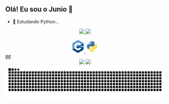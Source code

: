 ## Olá! Eu sou o Junio 👋

- 🐍 Estudando Python...


<div align="center">
  <a href="https://github.com/JunioAlexandre">
  <img height="180em" src="https://github-readme-stats.vercel.app/api?username=JunioAlexandre&show_icons=true&theme=tokyonight&include_all_commits=true&count_private=true"/>
  <img height="180em" src="https://github-readme-stats.vercel.app/api/top-langs/?username=JunioAlexandre&layout=compact&langs_count=16&theme=tokyonight"/>
<br><br>
  <img alt="Junio-Cplusplus" height="40" width="40" src="https://raw.githubusercontent.com/devicons/devicon/master/icons/cplusplus/cplusplus-original.svg">
  <img alt="Junio-Python" height="40" width="40" src="https://raw.githubusercontent.com/devicons/devicon/master/icons/python/python-original.svg">
</div>
##
<div align="center">
  <a href="https://instagram.com/junioalexandr" target="_blank"><img src="https://img.shields.io/badge/-Instagram-%23E4405F?style=for-the-badge&logo=instagram&logoColor=white" target="_blank"></a>
  <a href="https://www.linkedin.com/in/junio-alexandre-vivo-nascimento-718534230/" target="_blank"><img src="https://img.shields.io/badge/-LinkedIn-%230077B5?style=for-the-badge&logo=linkedin&logoColor=white" target="_blank"></a> 
  <source media="(prefers-color-scheme: dark)" srcset="https://raw.githubusercontent.com/JunioAlexandre/JunioAlexandre/output/github-contribution-grid-snake-dark.svg">
  <source media="(prefers-color-scheme: light)" srcset="https://raw.githubusercontent.com/JunioAlexandre/JunioAlexandre/output/github-contribution-grid-snake-dark.svg">
  <img align="center" alt="github contribution grid snake animation" src="https://raw.githubusercontent.com/JunioAlexandre/JunioAlexandre/output/github-contribution-grid-snake.svg">
</div>
